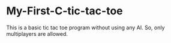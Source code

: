 # My-First-C-tic-tac-toe
This is a basic tic tac toe program without using any AI. So, only multiplayers are allowed.
